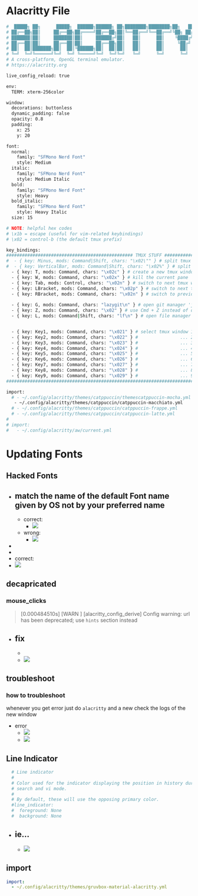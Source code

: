 



# Alacritty File
```sh
#  █████╗ ██╗      █████╗  ██████╗██████╗ ██╗████████╗████████╗██╗   ██╗
# ██╔══██╗██║     ██╔══██╗██╔════╝██╔══██╗██║╚══██╔══╝╚══██╔══╝╚██╗ ██╔╝
# ███████║██║     ███████║██║     ██████╔╝██║   ██║      ██║    ╚████╔╝
# ██╔══██║██║     ██╔══██║██║     ██╔══██╗██║   ██║      ██║     ╚██╔╝
# ██║  ██║███████╗██║  ██║╚██████╗██║  ██║██║   ██║      ██║      ██║
# ╚═╝  ╚═╝╚══════╝╚═╝  ╚═╝ ╚═════╝╚═╝  ╚═╝╚═╝   ╚═╝      ╚═╝      ╚═╝
# A cross-platform, OpenGL terminal emulator.
# https://alacritty.org

live_config_reload: true

env:
  TERM: xterm-256color

window:
  decorations: buttonless
  dynamic_padding: false
  opacity: 0.8
  padding:
    x: 25
    y: 20

font:
  normal:
    family: "SFMono Nerd Font"
    style: Medium
  italic:
    family: "SFMono Nerd Font"
    style: Medium Italic
  bold:
    family: "SFMono Nerd Font"
    style: Heavy
  bold_italic:
    family: "SFMono Nerd Font"
    style: Heavy Italic
  size: 15

# NOTE: helpful hex codes
# \x1b = escape (useful for vim-related keybindings)
# \x02 = control-b (the default tmux prefix)

key_bindings:
################################################ TMUX STUFF ################################################
#  - { key: Minus, mods: Command|Shift, chars: "\x02\"" } # split tmux window vertically
#  - { key: VerticalBar, mods: Command|Shift, chars: "\x02%" } # split tmux window horizontally
  - { key: T, mods: Command, chars: "\x02c" } # create a new tmux window
  - { key: W, mods: Command, chars: "\x02x" } # kill the current pane
  - { key: Tab, mods: Control, chars: "\x02n" } # switch to next tmux window
  - { key: LBracket, mods: Command, chars: "\x02p" } # switch to next tmux window
  - { key: RBracket, mods: Command, chars: "\x02n" } # switch to previous tmux window
  
  - { key: G, mods: Command, chars: "lazygit\n" } # open git manager 'jesseduffield/lazygit'
  - { key: Z, mods: Command, chars: "\x02" } # use Cmd + Z instead of default prefix
  - { key: L, mods: Command|Shift, chars: "lf\n" } # open file manager 'gokcehan/lf'


  - { key: Key1, mods: Command, chars: "\x021" } # select tmux window 1
  - { key: Key2, mods: Command, chars: "\x022" } #                ... 2
  - { key: Key3, mods: Command, chars: "\x023" } #                ... 3
  - { key: Key4, mods: Command, chars: "\x024" } #                ... 4
  - { key: Key5, mods: Command, chars: "\x025" } #                ... 5
  - { key: Key6, mods: Command, chars: "\x026" } #                ... 6
  - { key: Key7, mods: Command, chars: "\x027" } #                ... 7
  - { key: Key8, mods: Command, chars: "\x028" } #                ... 8
  - { key: Key9, mods: Command, chars: "\x029" } #                ... 9
#############################################################################################################

import:
  # - ~/.config/alacritty/themes/catppuccin/themescatppuccin-mocha.yml
   - ~/.config/alacritty/themes/catppuccin/catppuccin-macchiato.yml
  # - ~/.config/alacritty/themes/catppuccin/catppuccin-frappe.yml
  # - ~/.config/alacritty/themes/catppuccin/catppuccin-latte.yml
#
# import:
#   - ~/.config/alacritty/aw/current.yml
```




# Updating Fonts
## Hacked Fonts
- match the name of the default Font name given by OS not by your preferred name
	- 
	-  correct:
		- ![](../../z/aharo_179_1.png)
	- wrong:
		- ![](../../z/aharo_179_2.png)
- 
- 
- correct:
- ![](../../z/aharo_179_3.png)



## decapricated 

### mouse_clicks

> 	[0.000484510s] [WARN ] [alacritty_config_derive] Config warning: url has been deprecated; use `hints` section instead

- fix
	- 
	- 
	- ![](../../z/aharo_181.png)






## troubleshoot

### how to troubleshoot

whenever you get error just do `alacritty` and a new check the logs of the new window

- error
	- ![](../../z/aharo24.png)
	- ![](../../z/aharo24_1.png)



## Line Indicator


``` yml
  # Line indicator
  #
  # Color used for the indicator displaying the position in history during
  # search and vi mode.
  #
  # By default, these will use the opposing primary color.
  #line_indicator:
  #  foreground: None
  #  background: None


```

- ie...
	- 
	- ![](../../z/aharo24_11.png)




## import

``` yml
import:
  - ~/.config/alacritty/themes/gruvbox-material-alacritty.yml
```




